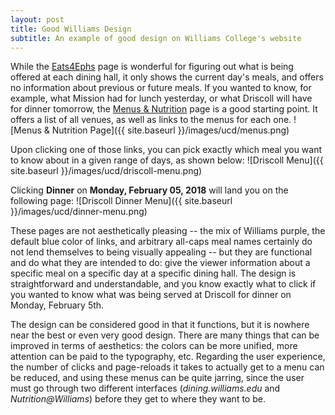 ```yaml
---
layout: post
title: Good Williams Design
subtitle: An example of good design on Williams College's website
---
```

While the [Eats4Ephs](https://dining.williams.edu/eats4ephs/) page is wonderful for figuring out what is being offered at each dining hall, it only shows the current day's meals, and offers no information about previous or future meals. If you wanted to know, for example, what Mission had for lunch yesterday, or what Driscoll will have for dinner tomorrow, the [Menus & Nutrition](https://dining.williams.edu/menus-nutrition/) page is a good starting point. It offers a list of all venues, as well as links to the menus for each one.
![Menus & Nutrition Page]({{ site.baseurl }}/images/ucd/menus.png)

Upon clicking one of those links, you can pick exactly which meal you want to know about in a given range of days, as shown below:
![Driscoll Menu]({{ site.baseurl }}/images/ucd/driscoll-menu.png)

Clicking **Dinner** on **Monday, February 05, 2018** will land you on the following page:
![Driscoll Dinner Menu]({{ site.baseurl }}/images/ucd/dinner-menu.png)

These pages are not aesthetically pleasing -- the mix of Williams purple, the default blue color of links, and arbitrary all-caps meal names certainly do not lend themselves to being visually appealing -- but they are functional and do what they are intended to do: give the viewer information about a specific meal on a specific day at a specific dining hall. The design is straightforward and understandable, and you know exactly what to click if you wanted to know what was being served at Driscoll for dinner on Monday, February 5th.

The design can be considered good in that it functions, but it is nowhere near the best or even very good design. There are many things that can be improved in terms of aesthetics: the colors can be more unified, more attention can be paid to the typography, etc. Regarding the user experience, the number of clicks and page-reloads it takes to actually get to a menu can be reduced, and using these menus can be quite jarring, since the user must go through two different interfaces (*dining.williams.edu* and *Nutrition@Williams*) before they get to where they want to be.
